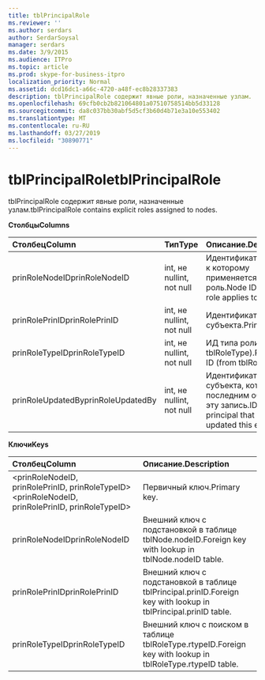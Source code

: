 ```yaml
---
title: tblPrincipalRole
ms.reviewer: ''
ms.author: serdars
author: SerdarSoysal
manager: serdars
ms.date: 3/9/2015
ms.audience: ITPro
ms.topic: article
ms.prod: skype-for-business-itpro
localization_priority: Normal
ms.assetid: dcd16dc1-a66c-4720-a48f-ec8b28337383
description: tblPrincipalRole содержит явные роли, назначенные узлам.
ms.openlocfilehash: 69cfb0cb2b821064801a07510758514bb5d33128
ms.sourcegitcommit: da8c037bb30abf5d5cf3b60d4b71e3a10e553402
ms.translationtype: MT
ms.contentlocale: ru-RU
ms.lasthandoff: 03/27/2019
ms.locfileid: "30890771"
---
```

# <a name="tblprincipalrole"></a><span data-ttu-id="a499b-103">tblPrincipalRole</span><span class="sxs-lookup"><span data-stu-id="a499b-103">tblPrincipalRole</span></span>
 
<span data-ttu-id="a499b-104">tblPrincipalRole содержит явные роли, назначенные узлам.</span><span class="sxs-lookup"><span data-stu-id="a499b-104">tblPrincipalRole contains explicit roles assigned to nodes.</span></span>
  
<span data-ttu-id="a499b-105">**Столбцы**</span><span class="sxs-lookup"><span data-stu-id="a499b-105">**Columns**</span></span>

|<span data-ttu-id="a499b-106">**Столбец**</span><span class="sxs-lookup"><span data-stu-id="a499b-106">**Column**</span></span>|<span data-ttu-id="a499b-107">**Тип**</span><span class="sxs-lookup"><span data-stu-id="a499b-107">**Type**</span></span>|<span data-ttu-id="a499b-108">**Описание**.</span><span class="sxs-lookup"><span data-stu-id="a499b-108">**Description**</span></span>|
|:-----|:-----|:-----|
|<span data-ttu-id="a499b-109">prinRoleNodeID</span><span class="sxs-lookup"><span data-stu-id="a499b-109">prinRoleNodeID</span></span>  <br/> |<span data-ttu-id="a499b-110">int, не null</span><span class="sxs-lookup"><span data-stu-id="a499b-110">int, not null</span></span>  <br/> |<span data-ttu-id="a499b-111">Идентификатор узла, к которому применяется роль.</span><span class="sxs-lookup"><span data-stu-id="a499b-111">Node ID that the role applies to.</span></span>  <br/> |
|<span data-ttu-id="a499b-112">prinRolePrinID</span><span class="sxs-lookup"><span data-stu-id="a499b-112">prinRolePrinID</span></span>  <br/> |<span data-ttu-id="a499b-113">int, не null</span><span class="sxs-lookup"><span data-stu-id="a499b-113">int, not null</span></span>  <br/> |<span data-ttu-id="a499b-114">Идентификатор субъекта.</span><span class="sxs-lookup"><span data-stu-id="a499b-114">Principal ID.</span></span>  <br/> |
|<span data-ttu-id="a499b-115">prinRoleTypeID</span><span class="sxs-lookup"><span data-stu-id="a499b-115">prinRoleTypeID</span></span>  <br/> |<span data-ttu-id="a499b-116">int, не null</span><span class="sxs-lookup"><span data-stu-id="a499b-116">int, not null</span></span>  <br/> |<span data-ttu-id="a499b-117">ИД типа роли (из tblRoleType).</span><span class="sxs-lookup"><span data-stu-id="a499b-117">Role type ID (from tblRoleType).</span></span>  <br/> |
|<span data-ttu-id="a499b-118">prinRoleUpdatedBy</span><span class="sxs-lookup"><span data-stu-id="a499b-118">prinRoleUpdatedBy</span></span>  <br/> |<span data-ttu-id="a499b-119">int, не null</span><span class="sxs-lookup"><span data-stu-id="a499b-119">int, not null</span></span>  <br/> |<span data-ttu-id="a499b-120">Идентификатор субъекта, который последним обновил эту запись.</span><span class="sxs-lookup"><span data-stu-id="a499b-120">ID of the principal that last updated this entry.</span></span>  <br/> |
   
<span data-ttu-id="a499b-121">**Ключи**</span><span class="sxs-lookup"><span data-stu-id="a499b-121">**Keys**</span></span>

|<span data-ttu-id="a499b-122">**Столбец**</span><span class="sxs-lookup"><span data-stu-id="a499b-122">**Column**</span></span>|<span data-ttu-id="a499b-123">**Описание**.</span><span class="sxs-lookup"><span data-stu-id="a499b-123">**Description**</span></span>|
|:-----|:-----|
|<span data-ttu-id="a499b-124">\<prinRoleNodeID, prinRolePrinID, prinRoleTypeID\></span><span class="sxs-lookup"><span data-stu-id="a499b-124">\<prinRoleNodeID, prinRolePrinID, prinRoleTypeID\></span></span>  <br/> |<span data-ttu-id="a499b-125">Первичный ключ.</span><span class="sxs-lookup"><span data-stu-id="a499b-125">Primary key.</span></span>  <br/> |
|<span data-ttu-id="a499b-126">prinRoleNodeID</span><span class="sxs-lookup"><span data-stu-id="a499b-126">prinRoleNodeID</span></span>  <br/> |<span data-ttu-id="a499b-127">Внешний ключ с подстановкой в таблице tblNode.nodeID.</span><span class="sxs-lookup"><span data-stu-id="a499b-127">Foreign key with lookup in tblNode.nodeID table.</span></span>  <br/> |
|<span data-ttu-id="a499b-128">prinRolePrinID</span><span class="sxs-lookup"><span data-stu-id="a499b-128">prinRolePrinID</span></span>  <br/> |<span data-ttu-id="a499b-129">Внешний ключ с подстановкой в таблице tblPrincipal.prinID.</span><span class="sxs-lookup"><span data-stu-id="a499b-129">Foreign key with lookup in tblPrincipal.prinID table.</span></span>  <br/> |
|<span data-ttu-id="a499b-130">prinRoleTypeID</span><span class="sxs-lookup"><span data-stu-id="a499b-130">prinRoleTypeID</span></span>  <br/> |<span data-ttu-id="a499b-131">Внешний ключ с поиском в таблице tblRoleType.rtypeID.</span><span class="sxs-lookup"><span data-stu-id="a499b-131">Foreign key with lookup in tblRoleType.rtypeID table.</span></span>  <br/> |
   

